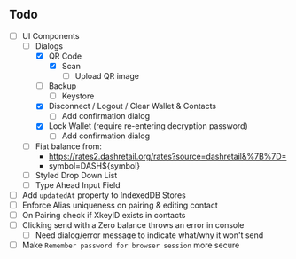 ## Todo
- [ ] UI Components
  - [ ] Dialogs
    - [x] QR Code
      - [x] Scan
        - [ ] Upload QR image
    - [ ] Backup
      - [ ] Keystore
    - [x] Disconnect / Logout / Clear Wallet & Contacts
      - [ ] Add confirmation dialog
    - [x] Lock Wallet (require re-entering decryption password)
      - [ ] Add confirmation dialog
  - [ ] Fiat balance from:
    - https://rates2.dashretail.org/rates?source=dashretail&%7B%7D=
    - symbol=DASH${symbol}
  - [ ] Styled Drop Down List
  - [ ] Type Ahead Input Field
- [ ] Add `updatedAt` property to IndexedDB Stores
- [ ] Enforce Alias uniqueness on pairing & editing contact
- [ ] On Pairing check if XkeyID exists in contacts
- [ ] Clicking send with a Zero balance throws an error in console
  - [ ] Need dialog/error message to indicate what/why it won't send
- [ ] Make `Remember password for browser session` more secure
